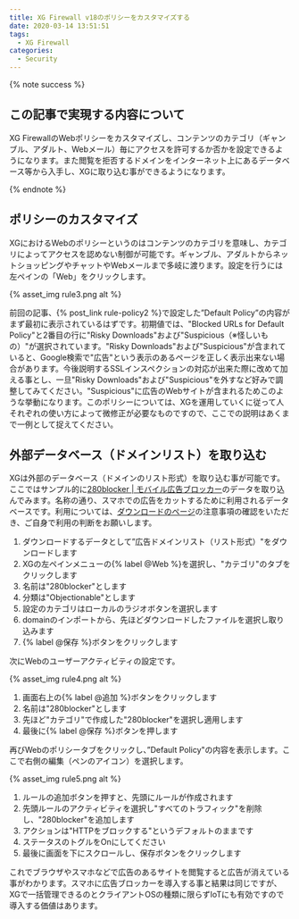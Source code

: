 ```yaml
---
title: XG Firewall v18のポリシーをカスタマイズする
date: 2020-03-14 13:51:51
tags:
  - XG Firewall
categories:
  - Security
---
```


{% note success  %}

## この記事で実現する内容について

XG FirewallのWebポリシーをカスタマイズし、コンテンツのカテゴリ（ギャンブル、アダルト、Webメール）毎にアクセスを許可するか否かを設定できるようになります。また閲覧を拒否するドメインをインターネット上にあるデータベース等から入手し、XGに取り込む事ができるようになります。

{% endnote %}
<!-- more -->

## ポリシーのカスタマイズ

XGにおけるWebのポリシーというのはコンテンツのカテゴリを意味し、カテゴリによってアクセスを認めない制御が可能です。ギャンブル、アダルトからネットショッピングやチャットやWebメールまで多岐に渡ります。設定を行うには左ペインの「Web」をクリックします。

{% asset_img rule3.png alt %}

前回の記事、{% post_link rule-policy2 %}で設定した”Default Policy”の内容がまず最初に表示されているはずです。初期値では、"Blocked URLs for Default Policy"と2番目の行に"Risky Downloads"および"Suspicious（※怪しいもの）"が選択されています。"Risky Downloads"および"Suspicious"が含まれていると、Google検索で"広告"という表示のあるページを正しく表示出来ない場合があります。今後説明するSSLインスペクションの対応が出来た際に改めて加える事とし、一旦"Risky Downloads"および"Suspicious"を外すなど好みで調整してみてください。"Suspicious"に広告のWebサイトが含まれるためこのような挙動になります。このポリシーについては、XGを運用していくに従って人それぞれの使い方によって微修正が必要なものですので、ここでの説明はあくまで一例として捉えてください。

## 外部データベース（ドメインリスト）を取り込む

XGは外部のデータベース（ドメインのリスト形式）を取り込む事が可能です。ここではサンプル的に[280blocker | モバイル広告ブロッカー](https://280blocker.net/)のデータを取り込んでみます。名称の通り、スマホでの広告をカットするために利用されるデータベースです。利用については、[ダウンロードのページ](https://280blocker.net/download/)の注意事項の確認をいただき、ご自身で利用の判断をお願いします。

1. ダウンロードするデータとして”広告ドメインリスト（リスト形式）"をダウンロードします
2. XGの左ペインメニューの{% label @Web %}を選択し、"カテゴリ"のタブをクリックします
3. 名前は"280blocker"とします
4. 分類は"Objectionable"とします
5. 設定のカテゴリはローカルのラジオボタンを選択します
6. domainのインポートから、先ほどダウンロードしたファイルを選択し取り込みます
7. {% label @保存 %}ボタンをクリックします

次にWebのユーザーアクティビティの設定です。

{% asset_img rule4.png alt %}

1. 画面右上の{% label @追加 %}ボタンをクリックします
2. 名前は"280blocker"とします
3. 先ほど"カテゴリ"で作成した"280blocker"を選択し適用します
4. 最後に{% label @保存 %}ボタンを押します

再びWebのポリシータブをクリックし、”Default Policy"の内容を表示します。ここで右側の編集（ペンのアイコン）を選択します。

{% asset_img rule5.png alt %}

1. ルールの追加ボタンを押すと、先頭にルールが作成されます
2. 先頭ルールのアクティビティを選択し"すべてのトラフィック"を削除し、"280blocker"を追加します
3. アクションは"HTTPをブロックする"というデフォルトのままです
4. ステータスのトグルをOnにしてください
5. 最後に画面を下にスクロールし、保存ボタンをクリックします

これでブラウザやスマホなどで広告のあるサイトを閲覧すると広告が消えている事がわかります。スマホに広告ブロッカーを導入する事と結果は同じですが、XGで一括管理できるのとクライアントOSの種類に限らずIoTにも有効ですので導入する価値はあります。
